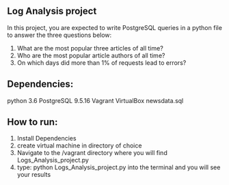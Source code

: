 ## Log Analysis project

In this project, you are expected to write PostgreSQL queries in a python file to answer the three questions below:

1. What are the most popular three articles of all time?
2. Who are the most popular article authors of all time?
3. On which days did more than 1% of requests lead to errors?

## Dependencies:
python 3.6
PostgreSQL 9.5.16
Vagrant
VirtualBox
newsdata.sql

## How to run:
1. Install Dependencies
2. create virtual machine in directory of choice
3. Navigate to the /vagrant directory where you will find Logs_Analysis_project.py
4. type: python Logs_Analysis_project.py into the terminal and you will see your results
